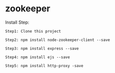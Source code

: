 # zookeeper

Install Step:

	Step1: Clone this project

	Step2: npm install node-zookeeper-client --save
	
	Step3: npm install express --save
	
	Step4: npm install ejs --save
	
	Step5: npm install http-proxy -save


